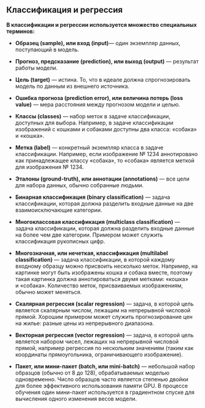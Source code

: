 ## Классификация и регрессия

**В классификации и регрессии используется множество специальных терминов:**

- **Образец (sample), или вход (input)**— один экземпляр данных, поступающий в модель.

- **Прогноз, предсказание (prediction), или выход (output)** — результат работы модели.

- **Цель (target)** — истина. То, что в идеале должна спрогнозировать модель по данным из внешнего источника.

- **Ошибка прогноза (prediction error), или величина потерь (loss value)** — мера расстояния между прогнозом модели и целью.

- **Классы (classes)** — набор меток в задаче классификации, доступных для выбора. Например, в задаче классификации изображений с кошками и собаками доступны два класса: «собака» и «кошка».

- **Метка (label)** — конкретный экземпляр класса в задаче классификации. Например, если изображение № 1234 аннотировано как принадлежащее классу «собака», то «собака» является меткой для изображения № 1234.

- **Эталоны (ground-truth), или аннотации (annotations)** — все цели для набора данных, обычно собранные людьми.

- **Бинарная классификация (binary classification)** — задача классификации, которая должна разделить входные данные на две взаимоисключающие категории.

- **Многоклассовая классификация (multiclass classification)** — задача классификации, которая должна разделить входные данные на более чем две категории. Примером может служить классификация рукописных цифр.

- **Многозначная, или нечеткая, классификация (multilabel classification)** — задача классификации, в которой каждому входному образцу можно присвоить несколько меток. Например, на картинке могут быть изображены кошка и собака вместе, поэтому такая картинка должна аннотироваться двумя метками: «кошка» и «собака». Количество меток, присваиваемых изображениям, обычно может меняться.

- **Скалярная регрессия (scalar regression)** — задача, в которой цель является скалярным числом, лежащим на непрерывной числовой прямой. Хорошим примером может служить прогнозирование цен на жилье: разные цены из непрерывного диапазона.

- **Векторная регрессия (vector regression)** — задача, в которой цель является набором чисел, лежащих на непрерывной числовой прямой, например регрессия по нескольким значениям (таким как координаты прямоугольника, ограничивающего изображение).

- **Пакет, или мини-пакет (batch, или mini-batch)** — небольшой набор образцов (обычно от 8 до 128), обрабатываемых моделью одновременно. Число образцов часто является степенью двойки для более эффективного использования памяти GPU. В процессе обучения один мини-пакет используется в градиентном спуске для вычисления одного изменения весов модели.
